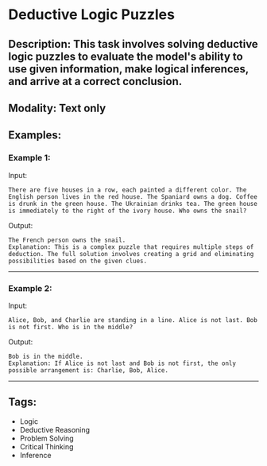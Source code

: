 # Deductive Logic Puzzles

## Description: This task involves solving deductive logic puzzles to evaluate the model's ability to use given information, make logical inferences, and arrive at a correct conclusion.

## Modality: Text only

## Examples:

### Example 1:

Input:

```
There are five houses in a row, each painted a different color. The English person lives in the red house. The Spaniard owns a dog. Coffee is drunk in the green house. The Ukrainian drinks tea. The green house is immediately to the right of the ivory house. Who owns the snail?
```

Output:

```
The French person owns the snail.
Explanation: This is a complex puzzle that requires multiple steps of deduction. The full solution involves creating a grid and eliminating possibilities based on the given clues.
```

---

### Example 2:

Input:

```
Alice, Bob, and Charlie are standing in a line. Alice is not last. Bob is not first. Who is in the middle?
```  


Output:

```
Bob is in the middle.
Explanation: If Alice is not last and Bob is not first, the only possible arrangement is: Charlie, Bob, Alice.
```

---

## Tags:
- Logic
- Deductive Reasoning
- Problem Solving
- Critical Thinking
- Inference